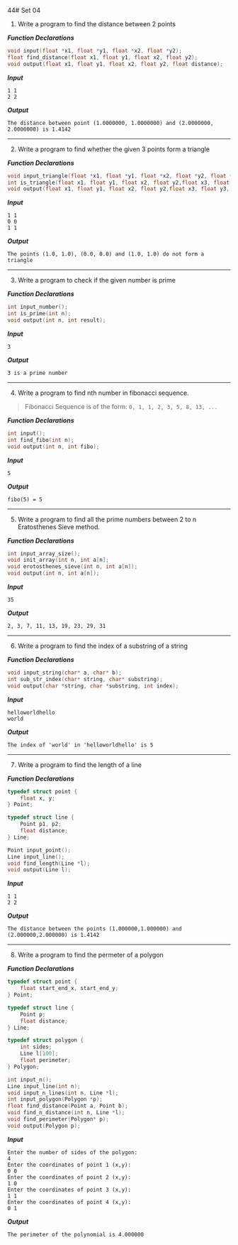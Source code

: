 44# Set 04

1. Write a program to find the distance between 2 points

***Function Declarations***
```c
void input(float *x1, float *y1, float *x2, float *y2);
float find_distance(float x1, float y1, float x2, float y2);
void output(float x1, float y1, float x2, float y2, float distance);
```

***Input***
```
1 1
2 2
```

***Output***
```
The distance between point (1.0000000, 1.0000000) and (2.0000000, 2.0000000) is 1.4142
```

---

2. Write a program to find whether the given 3 points form a triangle

***Function Declarations***
```c
void input_triangle(float *x1, float *y1, float *x2, float *y2, float *x3, float *y3);
int is_triangle(float x1, float y1, float x2, float y2,float x3, float y3);
void output(float x1, float y1, float x2, float y2,float x3, float y3, int result);
```

***Input***
```
1 1
0 0
1 1
```

***Output***
```
The points (1.0, 1.0), (0.0, 0.0) and (1.0, 1.0) do not form a triangle
```

---

3. Write a program to check if the given number is prime

***Function Declarations***
```c
int input_number();
int is_prime(int n);
void output(int n, int result);
```

***Input***
```
3
```

***Output***
```
3 is a prime number
```

---

4. Write a program to find nth number in fibonacci sequence.

> Fibonacci Sequence is of the form: `0, 1, 1, 2, 3, 5, 8, 13, ...`

***Function Declarations***
```c
int input();
int find_fibo(int n);
void output(int n, int fibo);
```

***Input***
```
5
```

***Output***
```
fibo(5) = 5
```

---

5. Write a program to find all the prime numbers between 2 to n Eratosthenes Sieve method.

***Function Declarations***
```c
int input_array_size();
void init_array(int n, int a[n];
void erotosthenes_sieve(int n, int a[n]);
void output(int n, int a[n]);
```

***Input***
```
35
```

***Output***
```
2, 3, 7, 11, 13, 19, 23, 29, 31
```

---

6. Write a program to find the index of a substring of a string

***Function Declarations***
```c
void input_string(char* a, char* b);
int sub_str_index(char* string, char* substring);
void output(char *string, char *substring, int index);
```

***Input***
```
helloworldhello
world
```

***Output***
```
The index of 'world' in 'helloworldhello' is 5
```

---

7. Write a program to find the length of a line

***Function Declarations***
```c
typedef struct point {
    float x, y;
} Point;

typedef struct line {
    Point p1, p2;
    float distance;
} Line;

Point input_point();
Line input_line();
void find_length(Line *l);
void output(Line l);
```

***Input***
```
1 1
2 2
```

***Output***
```
The distance between the points (1.000000,1.000000) and (2.000000,2.000000) is 1.4142
```

---

8. Write a program to find the permeter of a polygon

***Function Declarations***
```c
typedef struct point {
    float start_end_x, start_end_y;
} Point;

typedef struct line {
    Point p;
    float distance;
} Line;

typedef struct polygon {
    int sides;
    Line l[100];
    float perimeter;
} Polygon;

int input_n();
Line input_line(int n);
void input_n_lines(int n, Line *l);
int input_polygon(Polygon *p);
float find_distance(Point a, Point b);
void find_n_distance(int n, Line *l);
void find_perimeter(Polygon* p);
void output(Polygon p);
```

***Input***
```
Enter the number of sides of the polygon:
4
Enter the coordinates of point 1 (x,y):
0 0
Enter the coordinates of point 2 (x,y):
1 0
Enter the coordinates of point 3 (x,y):
1 1
Enter the coordinates of point 4 (x,y):
0 1
```

***Output***
```
The perimeter of the polynomial is 4.000000
```



